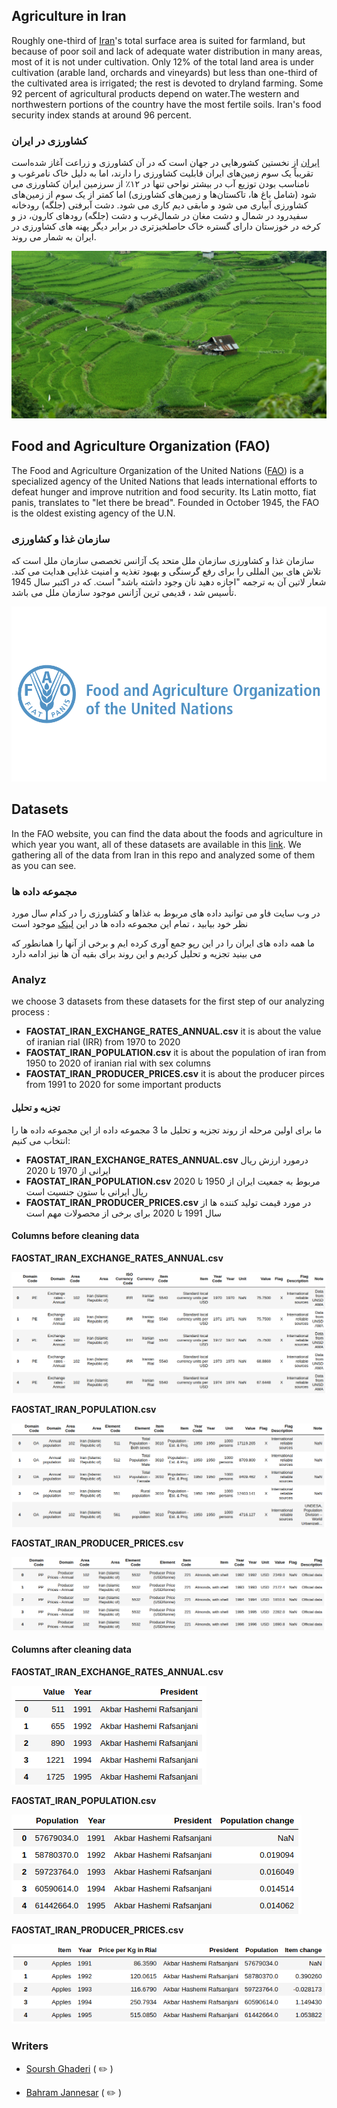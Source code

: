 ## Agriculture in Iran

Roughly one-third of [Iran](https://en.wikipedia.org/wiki/Iran)'s total surface area is suited for farmland, but because of poor soil and lack of adequate water distribution in many areas, most of it is not under cultivation. Only 12% of the total land area is under cultivation (arable land, orchards and vineyards) but less than one-third of the cultivated area is irrigated; the rest is devoted to dryland farming. Some 92 percent of agricultural products depend on water.The western and northwestern portions of the country have the most fertile soils. Iran's food security index stands at around 96 percent.

### کشاورزی در ایران

[ایران](https://en.wikipedia.org/wiki/Iran) از نخستین کشورهایی در جهان است که در آن کشاورزی و زراعت آغاز شده‌است تقریباً یک سوم زمین‌های ایران قابلیت کشاورزی را دارند، اما به دلیل خاک نامرغوب و نامناسب بودن توزیع آب در بیشتر نواحی تنها در ۱۲٪ از سرزمین ایران کشاورزی می شود (شامل باغ ها، تاکستان‌ها و زمین‌های کشاورزی) اما کمتر از یک سوم از زمین‌های کشاورزی آبیاری می شود و مابقی دیم کاری می شود. دشت آبرفتی (جلگه) رودخانه سفیدرود در شمال و دشت مغان در شمال‌غرب و دشت (جلگه) رودهای کارون، دز و کرخه در خوزستان دارای گستره خاک حاصلخیزتری در برابر دیگر پهنه های کشاورزی در ایران به شمار می روند.

![](https://github.com/BahramJannesar/IranAgricultureDataAnalysis/blob/master/image/2880px-Ali_Azad.jpg)


## Food and Agriculture Organization (FAO)

The Food and Agriculture Organization of the United Nations ([FAO](http://www.fao.org/home/en/)) is a specialized agency of the United Nations that leads international efforts to defeat hunger and improve nutrition and food security. Its Latin motto, fiat panis, translates to "let there be bread". Founded in October 1945, the FAO is the oldest existing agency of the U.N.

### سازمان غذا و کشاورزی

سازمان غذا و کشاورزی سازمان ملل متحد یک آژانس تخصصی سازمان ملل است که تلاش های بین المللی را برای رفع گرسنگی و بهبود تغذیه و امنیت غذایی هدایت می کند. شعار لاتین آن به ترجمه "اجازه دهید نان وجود داشته باشد" است. که در اکتبر سال 1945 تأسیس شد ، قدیمی ترین آژانس موجود سازمان ملل می باشد.

![](https://github.com/BahramJannesar/IranAgricultureDataAnalysis/blob/master/image/food-and-agriculture-organization-of-the-united-nations-fao-logo-vector.png)


## Datasets 

In the FAO website, you can find the data about the foods and agriculture in which year you want, all of these datasets are available in this [link](http://www.fao.org/faostat/en/?#data).
We gathering all of the data from Iran in this repo and analyzed some of them as you can see.

### مجموعه داده ها

در وب سایت فاو می توانید داده های مربوط به غذاها و کشاورزی را در کدام سال مورد نظر خود بیابید ، تمام این مجموعه داده ها در این [لینک](http://www.fao.org/faostat/en/?#data) موجود است
 
  ما همه داده های ایران را در این رپو جمع آوری کرده ایم و برخی از آنها را همانطور که می بینید تجزیه و تحلیل کردیم
  و این روند برای بقیه آن ها نیز ادامه دارد 

### Analyz 

we choose 3 datasets from these datasets for the first step of our analyzing process :

*  **FAOSTAT_IRAN_EXCHANGE_RATES_ANNUAL.csv** it is about the value of iranian rial (IRR) from 1970 to 2020
*  **FAOSTAT_IRAN_POPULATION.csv** it is about the population of iran from 1950 to 2020 of iranian rial with sex columns
*  **FAOSTAT_IRAN_PRODUCER_PRICES.csv** it is about the producer pirces from 1991 to 2020 for some important products

#### تجزیه و تحلیل

ما برای اولین مرحله از روند تجزیه و تحلیل ما 3 مجموعه داده از این مجموعه داده ها را انتخاب می کنیم:

* **FAOSTAT_IRAN_EXCHANGE_RATES_ANNUAL.csv** درمورد ارزش ریال ایرانی از 1970 تا 2020
* **FAOSTAT_IRAN_POPULATION.csv** مربوط به جمعیت ایران از 1950 تا 2020 ریال ایرانی با ستون جنسیت است
* **FAOSTAT_IRAN_PRODUCER_PRICES.csv** در مورد قیمت تولید کننده ها از سال 1991 تا 2020 برای برخی از محصولات مهم است

#### Columns before cleaning data 

**FAOSTAT_IRAN_EXCHANGE_RATES_ANNUAL.csv**

![](https://github.com/BahramJannesar/IranAgricultureDataAnalysis/blob/master/image/exchange.png)

**FAOSTAT_IRAN_POPULATION.csv**

![](https://github.com/BahramJannesar/IranAgricultureDataAnalysis/blob/master/image/pop.png)

**FAOSTAT_IRAN_PRODUCER_PRICES.csv**

![](https://github.com/BahramJannesar/IranAgricultureDataAnalysis/blob/master/image/price.png)


#### Columns after cleaning data 

**FAOSTAT_IRAN_EXCHANGE_RATES_ANNUAL.csv**

![](https://github.com/BahramJannesar/IranAgricultureDataAnalysis/blob/master/image/Excahnge%20after.png)

**FAOSTAT_IRAN_POPULATION.csv**

![](https://github.com/BahramJannesar/IranAgricultureDataAnalysis/blob/master/image/pop%20after.png)

**FAOSTAT_IRAN_PRODUCER_PRICES.csv**

![](https://github.com/BahramJannesar/IranAgricultureDataAnalysis/blob/master/image/price%20after.png)


### Writers 

* [Soursh Ghaderi](https://github.com/SoroushGhaderi) ( :pencil2: )

* [Bahram Jannesar](https://github.com/BahramJannesar) ( :pencil2: )
